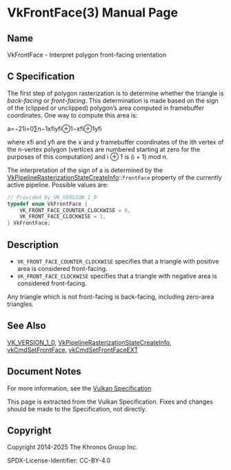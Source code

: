 # VkFrontFace(3) Manual Page

## Name

VkFrontFace - Interpret polygon front-facing orientation



## [](#_c_specification)C Specification

The first step of polygon rasterization is to determine whether the triangle is *back-facing* or *front-facing*. This determination is made based on the sign of the (clipped or unclipped) polygon’s area computed in framebuffer coordinates. One way to compute this area is:

a=−21​i=0∑n−1​xfi​yfi⊕1​−xfi⊕1​yfi​

where xfi​ and yfi​ are the x and y framebuffer coordinates of the ith vertex of the n-vertex polygon (vertices are numbered starting at zero for the purposes of this computation) and i ⊕ 1 is (i + 1) mod n.

The interpretation of the sign of a is determined by the [VkPipelineRasterizationStateCreateInfo](https://registry.khronos.org/vulkan/specs/latest/man/html/VkPipelineRasterizationStateCreateInfo.html)::`frontFace` property of the currently active pipeline. Possible values are:

```c++
// Provided by VK_VERSION_1_0
typedef enum VkFrontFace {
    VK_FRONT_FACE_COUNTER_CLOCKWISE = 0,
    VK_FRONT_FACE_CLOCKWISE = 1,
} VkFrontFace;
```

## [](#_description)Description

- `VK_FRONT_FACE_COUNTER_CLOCKWISE` specifies that a triangle with positive area is considered front-facing.
- `VK_FRONT_FACE_CLOCKWISE` specifies that a triangle with negative area is considered front-facing.

Any triangle which is not front-facing is back-facing, including zero-area triangles.

## [](#_see_also)See Also

[VK\_VERSION\_1\_0](https://registry.khronos.org/vulkan/specs/latest/man/html/VK_VERSION_1_0.html), [VkPipelineRasterizationStateCreateInfo](https://registry.khronos.org/vulkan/specs/latest/man/html/VkPipelineRasterizationStateCreateInfo.html), [vkCmdSetFrontFace](https://registry.khronos.org/vulkan/specs/latest/man/html/vkCmdSetFrontFace.html), [vkCmdSetFrontFaceEXT](https://registry.khronos.org/vulkan/specs/latest/man/html/vkCmdSetFrontFaceEXT.html)

## [](#_document_notes)Document Notes

For more information, see the [Vulkan Specification](https://registry.khronos.org/vulkan/specs/latest/html/vkspec.html#VkFrontFace)

This page is extracted from the Vulkan Specification. Fixes and changes should be made to the Specification, not directly.

## [](#_copyright)Copyright

Copyright 2014-2025 The Khronos Group Inc.

SPDX-License-Identifier: CC-BY-4.0
